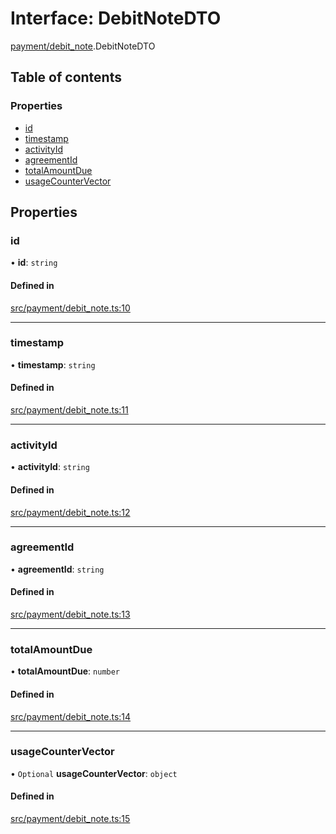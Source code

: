 # Interface: DebitNoteDTO

[payment/debit_note](../modules/payment_debit_note).DebitNoteDTO

## Table of contents

### Properties

- [id](payment_debit_note.DebitNoteDTO#id)
- [timestamp](payment_debit_note.DebitNoteDTO#timestamp)
- [activityId](payment_debit_note.DebitNoteDTO#activityid)
- [agreementId](payment_debit_note.DebitNoteDTO#agreementid)
- [totalAmountDue](payment_debit_note.DebitNoteDTO#totalamountdue)
- [usageCounterVector](payment_debit_note.DebitNoteDTO#usagecountervector)

## Properties

### id

• **id**: `string`

#### Defined in

[src/payment/debit_note.ts:10](https://github.com/golemfactory/golem-js/blob/f1546de/src/payment/debit_note.ts#L10)

___

### timestamp

• **timestamp**: `string`

#### Defined in

[src/payment/debit_note.ts:11](https://github.com/golemfactory/golem-js/blob/f1546de/src/payment/debit_note.ts#L11)

___

### activityId

• **activityId**: `string`

#### Defined in

[src/payment/debit_note.ts:12](https://github.com/golemfactory/golem-js/blob/f1546de/src/payment/debit_note.ts#L12)

___

### agreementId

• **agreementId**: `string`

#### Defined in

[src/payment/debit_note.ts:13](https://github.com/golemfactory/golem-js/blob/f1546de/src/payment/debit_note.ts#L13)

___

### totalAmountDue

• **totalAmountDue**: `number`

#### Defined in

[src/payment/debit_note.ts:14](https://github.com/golemfactory/golem-js/blob/f1546de/src/payment/debit_note.ts#L14)

___

### usageCounterVector

• `Optional` **usageCounterVector**: `object`

#### Defined in

[src/payment/debit_note.ts:15](https://github.com/golemfactory/golem-js/blob/f1546de/src/payment/debit_note.ts#L15)
